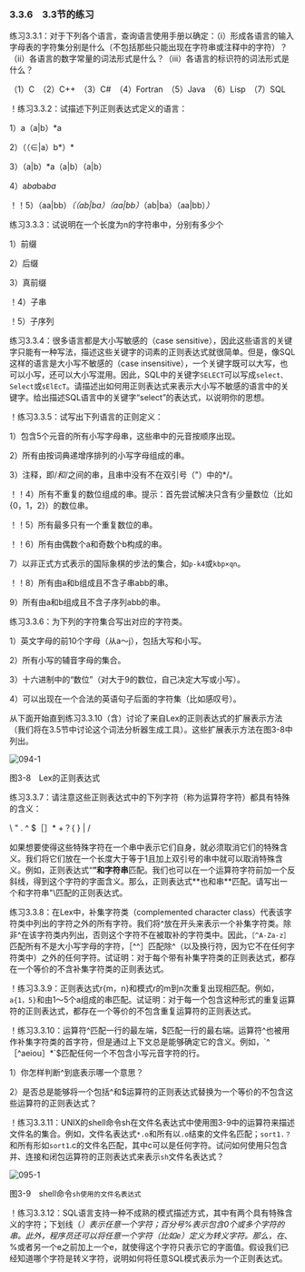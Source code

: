 ### 3.3.6　3.3节的练习

练习3.3.1：对于下列各个语言，查询语言使用手册以确定：（i）形成各语言的输入字母表的字符集分别是什么（不包括那些只能出现在字符串或注释中的字符）？（ii）各语言的数字常量的词法形式是什么？（iii）各语言的标识符的词法形式是什么？

（1）C　（2）C++　（3）C#　（4）Fortran　（5）Java　（6）Lisp　（7）SQL

！练习3.3.2：试描述下列正则表达式定义的语言：

1）a（a|b）*a

2）（（∈|a）b*）*

3）（a|b）*a（a|b）（a|b）

4）a*ba*ba*ba*

！！5）（aa|bb）*（（ab|ba）（aa|bb）*（ab|ba）（aa|bb）*）*

练习3.3.3：试说明在一个长度为n的字符串中，分别有多少个

1）前缀

2）后缀

3）真前缀

！4）子串

！5）子序列

练习3.3.4：很多语言都是大小写敏感的（case sensitive），因此这些语言的关键字只能有一种写法，描述这些关键字的词素的正则表达式就很简单。但是，像SQL这样的语言是大小写不敏感的（case insensitive），一个关键字既可以大写，也可以小写，还可以大小写混用。因此，SQL中的关键字`SELECT`可以写成`select、Select`或`sElEcT`。请描述出如何用正则表达式来表示大小写不敏感的语言中的关键字。给出描述SQL语言中的关键字“select”的表达式，以说明你的思想。

！练习3.3.5：试写出下列语言的正则定义：

1）包含5个元音的所有小写字母串，这些串中的元音按顺序出现。

2）所有由按词典递增序排列的小写字母组成的串。

3）注释，即/*和*/之间的串，且串中没有不在双引号（"）中的*/。

！！4）所有不重复的数位组成的串。提示：首先尝试解决只含有少量数位（比如{0，1，2}）的数位串。

！！5）所有最多只有一个重复数位的串。

！！6）所有由偶数个a和奇数个b构成的串。

7）以非正式方式表示的国际象棋的步法的集合，如`p-k4`或`kbp×qn`。

！！8）所有由a和b组成且不含子串abb的串。

9）所有由a和b组成且不含子序列abb的串。

练习3.3.6：为下列的字符集合写出对应的字符类。

1）英文字母的前10个字母（从a～j），包括大写和小写。

2）所有小写的辅音字母的集合。

3）十六进制中的“数位”（对大于9的数位，自己决定大写或小写）。

4）可以出现在一个合法的英语句子后面的字符集（比如感叹号）。

从下面开始直到练习3.3.10（含）讨论了来自Lex的正则表达式的扩展表示方法（我们将在3.5节中讨论这个词法分析器生成工具）。这些扩展表示方法在图3-8中列出。

![094-1](../Images/image04062.jpeg)

图3-8　Lex的正则表达式

练习3.3.7：请注意这些正则表达式中的下列字符（称为运算符字符）都具有特殊的含义：

\ " . ^ $［］* +？{ } | /

如果想要使得这些特殊字符在一个串中表示它们自身，就必须取消它们的特殊含义。我们将它们放在一个长度大于等于1且加上双引号的串中就可以取消特殊含义。例如，正则表达式“**”和字符串**匹配。我们也可以在一个运算符字符前加一个反斜线，得到这个字符的字面含义。那么，正则表达式\*\*也和串**匹配。请写出一个和字符串"\匹配的正则表达式。

练习3.3.8：在Lex中，补集字符类（complemented character class）代表该字符类中列出的字符之外的所有字符。我们将^放在开头来表示一个补集字符类。除非^在该字符类内列出，否则这个字符不在被取补的字符类中。因此，`［^A-Za-z］`匹配所有不是大小写字母的字符，［^\^］匹配除^（以及换行符，因为它不在任何字符类中）之外的任何字符。试证明：对于每个带有补集字符类的正则表达式，都存在一个等价的不含补集字符类的正则表达式。

！练习3.3.9：正则表达式r{m，n}和模式r的m到n次重复出现相匹配。例如，`a{1，5}`和由1～5个a组成的串匹配。试证明：对于每一个包含这种形式的重复运算符的正则表达式，都存在一个等价的不包含重复运算符的正则表达式。

！练习3.3.10：运算符^匹配一行的最左端，$匹配一行的最右端。运算符^也被用作补集字符类的首字符，但是通过上下文总是能够确定它的含义。例如，`^［^aeiou］*`$匹配任何一个不包含小写元音字符的行。

1）你怎样判断^到底表示哪一个意思？

2）是否总是能够将一个包括^和$运算符的正则表达式替换为一个等价的不包含这些运算符的正则表达式？

！练习3.3.11：UNIX的shell命令sh在文件名表达式中使用图3-9中的运算符来描述文件名的集合。例如，文件名表达式`*.o`和所有以`.o`结束的文件名匹配；`sort1.？`和所有形如`sort1`.c的文件名匹配，其中c可以是任何字符。试问如何使用只包含并、连接和闭包运算符的正则表达式来表示`sh`文件名表达式？

![095-1](../Images/image04063.jpeg)

图3-9　shell命令`sh使用的文件名表达式`

！练习3.3.12：SQL语言支持一种不成熟的模式描述方式，其中有两个具有特殊含义的字符；下划线（_）表示任意一个字符；百分号%表示包含0个或多个字符的串。此外，程序员还可以将任意一个字符（比如e）定义为转义字符。那么，在_、%或者另一个e之前加上一个e，就使得这个字符只表示它的字面值。假设我们已经知道哪个字符是转义字符，说明如何将任意SQL模式表示为一个正则表达式。